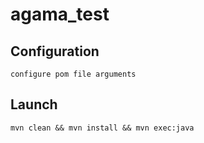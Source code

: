 # agama_test

## Configuration
```
configure pom file arguments
```
## Launch

```
mvn clean && mvn install && mvn exec:java
```
